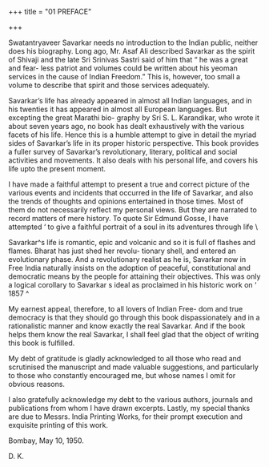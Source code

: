 +++
title = "01 PREFACE"

+++


Swatantryaveer Savarkar needs no introduction to the
Indian public, neither does his biography. Long ago, Mr. Asaf
Ali described Savarkar as the spirit of Shivaji and the late
Sri Srinivas Sastri said of him that “ he was a great and fear-
less patriot and volumes could be written about his yeoman
services in the cause of Indian Freedom.” This is, however,
too small a volume to describe that spirit and those services
adequately.

Savarkar’s life has already appeared in almost all Indian
languages, and in his twenties it has appeared in almost all
European languages. But excepting the great Marathi bio-
graphy by Sri S. L. Karandikar, who wrote it about seven
years ago, no book has dealt exhaustively with the various
facets of his life. Hence this is a humble attempt to give in
detail the myriad sides of Savarkar’s life in its proper historic
perspective. This book provides a fuller survey of Savarkar’s
revolutionary, literary, political and social activities and
movements. It also deals with his personal life, and covers
his life upto the present moment.

I have made a faithful attempt to present a true and correct
picture of the various events and incidents that occurred in
the life of Savarkar, and also the trends of thoughts and
opinions entertained in those times. Most of them do not
necessarily reflect my personal views. But they are narrated
to record matters of mere history. To quote Sir Edmund
Gosse, I have attempted ‘ to give a faithful portrait of a soul
in its adventures through life \

Savarkar^s life is romantic, epic and volcanic and so it is
full of flashes and flames. Bharat has just shed her revolu-
tionary shell, and entered an evolutionary phase. And a
revolutionary realist as he is, Savarkar now in Free India
naturally insists on the adoption of peaceful, constitutional
and democratic means by the people for attaining their
objectives. This was only a logical corollary to Savarkar s ideal
as proclaimed in his historic work on ‘ 1857 ^

My earnest appeal, therefore, to all lovers of Indian Free-
dom and true democracy is that they should go through this
book dispassionately and in a rationalistic manner and know
exactly the real Savarkar. And if the book helps them know
the real Savarkar, I shall feel glad that the object of writing
this book is fulfilled.

My debt of gratitude is gladly acknowledged to all those
who read and scrutinised the manuscript and made valuable
suggestions, and particularly to those who constantly
encouraged me, but whose names I omit for obvious reasons.

I also gratefully acknowledge my debt to the various authors,
journals and publications from whom I have drawn excerpts.
Lastly, my special thanks are due to Messrs. India Printing
Works, for their prompt execution and exquisite printing of
this work.


Bombay, May 10, 1950.


D. K.


